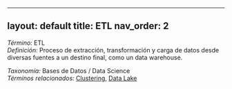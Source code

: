 
---
layout: default
title: ETL
nav_order: 2
---

*Término:* ETL  
*Definición:* Proceso de extracción, transformación y carga de datos desde diversas fuentes a un destino final, como un data warehouse.

*Taxonomía:* Bases de Datos / Data Science  
*Términos relacionados:* [Clustering](https://maleniski.github.io/diccionario-angl-tec-mx/docs/alfabeticamente/C/clustering/), [Data Lake](https://maleniski.github.io/diccionario-angl-tec-mx/docs/alfabeticamente/D/data-lake/)
